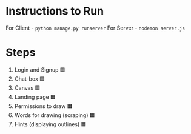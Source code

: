 # Instructions to Run
For Client - ```python manage.py runserver```
For Server - ```nodemon server.js```

# Steps
1. Login and Signup :green_square:
2. Chat-box :green_square:
3. Canvas :green_square:
4. Landing page :orange_square:
5. Permissions to draw :orange_square:
6. Words for drawing (scraping) :orange_square:
7. Hints (displaying outlines) :orange_square:
